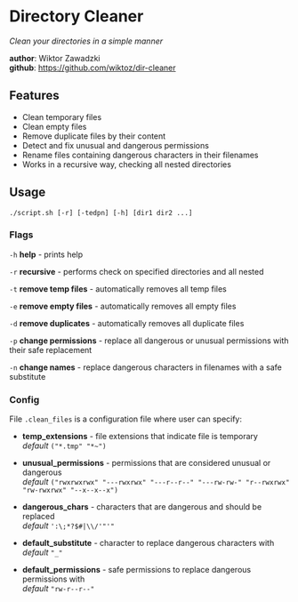 # Directory Cleaner
*Clean your directories in a simple manner*

**author**: Wiktor Zawadzki\
**github**: https://github.com/wiktoz/dir-cleaner

## Features
- Clean temporary files
- Clean empty files
- Remove duplicate files by their content
- Detect and fix unusual and dangerous permissions
- Rename files containing dangerous characters in their filenames
- Works in a recursive way, checking all nested directories

## Usage
`./script.sh [-r] [-tedpn] [-h] [dir1 dir2 ...]`

### Flags
`-h` **help** - prints help

`-r` **recursive** - performs check on specified directories and all nested

`-t` **remove temp files** - automatically removes all temp files

`-e` **remove empty files** - automatically removes all empty files

`-d` **remove duplicates** - automatically removes all duplicate files

`-p` **change permissions** - replace all dangerous or unusual permissions with their safe replacement

`-n` **change names** - replace dangerous characters in filenames with a safe substitute

### Config
File `.clean_files` is a configuration file where user can specify:
- **temp_extensions** - file extensions that indicate file is temporary\
*default* `("*.tmp" "*~")`

- **unusual_permissions** - permissions that are considered unusual or dangerous\
*default* `("rwxrwxrwx" "---rwxrwx" "---r--r--" "---rw-rw-" "r--rwxrwx" "rw-rwxrwx" "--x--x--x")`

- **dangerous_chars** - characters that are dangerous and should be replaced\
*default* `':\;*?$#|\\/'"'"`

- **default_substitute** - character to replace dangerous characters with\
*default* `"_"`

- **default_permissions** - safe permissions to replace dangerous permissions with\
*default* `"rw-r--r--"`
